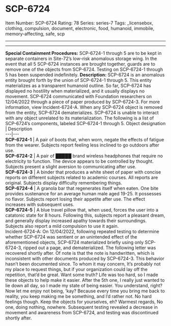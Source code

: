 # SCP-6724
Item Number: SCP-6724
Rating: 78
Series: series-7
Tags: _licensebox, clothing, compulsion, document, electronic, food, humanoid, immobile, memory-affecting, safe, scp

---

* * *
**Special Containment Procedures:** SCP-6724-1 through 5 are to be kept in separate containers in Site-72’s low-risk anomalous storage wing. In the event that all 5 SCP-6724 instances are brought together, guards are to remove one of the objects from SCP-6724. Testing on SCP-6724-1 through 5 has been suspended indefinitely.
**Description:** SCP-6724 is an anomalous entity brought forth by the union of SCP-6724-1 through 5. This entity materializes as a transparent humanoid outline. So far, SCP-6724 has displayed no hostility when materialized, and it usually displays no movement. SCP-6724 communicated with Foundation researchers on 12/04/2022 through a piece of paper produced by SCP-6724-3. For more information, view Incident-6724-A. When any SCP-6724 object is removed from the entity, SCP-6724 dematerializes. SCP-6724 is unable to interact with any object unrelated to its materialization.
The following is a list of SCP-6724’s components, labeled SCP-6724-1 through 5.
Object designation | Description  
---|---  
**SCP-6724-1** | A pair of boots that, when worn, negate the effects of fatigue from the wearer. Subjects report feeling less inclined to go outdoors after use.  
**SCP-6724-2** | A pair of █████ brand wireless headphones that require no electricity to function. The device appears to be controlled by thought. Subjects present a slight aversion to communicating after use.  
**SCP-6724-3** | A binder that produces a white sheet of paper with concise reports on different subjects related to academic courses. All reports are original. Subjects display difficulty remembering things.  
**SCP-6724-4** | A granola bar that regenerates itself when eaten. One bite provides sustenance for an average human male aged 19-25. It possesses no flavor. Subjects report losing their appetite after use. The effect increases with subsequent uses.  
**SCP-6724-5** | A blue travel pillow that, when used, forces the user into a catatonic state for 8 hours. Following this, subjects report a pleasant dream, and generally display increased apathy towards their surroundings. Subjects also report a mild compulsion to use it again.  
Incident-6724-A:
On 12/04/2022, following repeated testing to determine whether SCP-6724 was sentient or an unintended effect of the aforementioned objects, SCP-6724 materialized briefly using only SCP-6724-3, ripped out a page, and dematerialized.
The following letter was recovered shortly after. Of note is that the note is handwritten, which is inconsistent with other documents produced by SCP-6724-3. This behavior hasn’t been documented since.
To whom it may concern,
It’s probably not my place to request things, but if your organization could lay off the repetition, that’d be great. Want some truth? Life was too hard, so I made these objects to help make it easier. After the 5th one, I really just wanted to lie down all day, so I made my state of being easier. You understand, right?
Now let me enjoy not being, 'kay? Because every time you bring me back to reality, you keep making me be something, and I’d rather not.
No hard feelings though. Keep the objects for yourselves, eh?
Warmest regards,
No one, doing nothing, nowhere.
Subsequent testing revealed a decrease in movement and awareness from SCP-6724, and testing was discontinued shortly after.